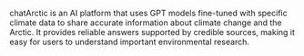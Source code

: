 chatArctic is an AI platform that uses GPT models fine-tuned with specific climate data to share accurate information about climate change and the Arctic. It provides reliable answers supported by credible sources, making it easy for users to understand important environmental research.
